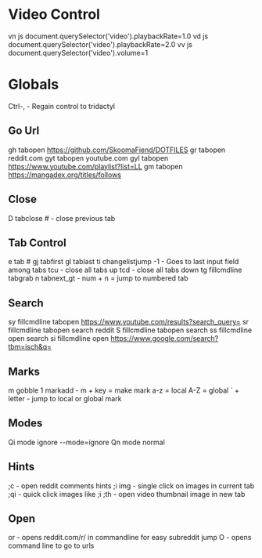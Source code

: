 # Video Control
vn js document.querySelector('video').playbackRate=1.0
vd js document.querySelector('video').playbackRate=2.0
vv js document.querySelector('video').volume=1

# Globals

Ctrl-, - Regain control to tridactyl 


## Go Url
gh tabopen https://github.com/SkoomaFiend/DOTFILES
gr tabopen reddit.com
gyt tabopen youtube.com
gyl tabopen https://www.youtube.com/playlist?list=LL
gm tabopen https://mangadex.org/titles/follows

## Close

D tabclose # - close previous tab

## Tab Control
e tab #
gj tabfirst
gl tablast
ti changelistjump -1 - Goes to last input field among tabs
tcu - close all tabs up
tcd - close all tabs down
tg fillcmdline tabgrab
n tabnext_gt - num + n = jump to numbered tab 

## Search
sy fillcmdline tabopen https://www.youtube.com/results?search_query=
sr fillcmdline tabopen search reddit
S fillcmdline tabopen search
ss fillcmdline open search
si fillcmdline open https://www.google.com/search?tbm=isch&q=

## Marks
m gobble 1 markadd - m + key = make mark a-z = local A-Z = global
` + letter - jump to local or global mark  


##  Modes
Qi  mode ignore
--mode=ignore Qn mode normal

## Hints

;c - open reddit comments hints
;i img - single click on images in current tab
;qi - quick click images like ;i
;th - open video thumbnail image in new tab



## Open

or - opens reddit.com/r/ in commandline for easy subreddit jump
O - opens command line to go to urls



